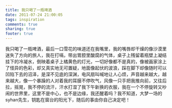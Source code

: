 ```yaml
---
title: 我只喝了一瓶啤酒
date: 2011-07-24 21:00:05
tags: inspiration
comments: true
sharing: true
footer: true
---
```


我只喝了一瓶啤酒，最后一口雪花的味道还在我嘴里，我的嘴唇却干燥的像沙漠里迷失了方向的旅人，我在打嗝，带出胃腔里酸腐的气体，桌子上残留着瓶壁上凝结挂下的冷凝水，倒映着桌子上橘黄色的灯光，一切好像都不是真的，像被画家涂上了怪异的色彩，却又真实地无可置疑，地面像起伏的波浪，踩在脚下却像随时可以凹陷下去的沼泽，是深不见底的深渊，电风扇叫喊地让人心烦，声音越来越大，越来越大，像一个暴躁的人对着我的耳膜不停吹气，风像一只手把我推向前，又往后拉，摇晃，我不停的流汗，汗水打湿了我下午新换的衣服，我在一个不停旋转又吵闹的世界里，这里不是中心，也不是边缘，我还醒着吗？我不知道，大梦一场的syhan先生，钥匙在窗台的阳光下，随后的事由你自己决定吧！